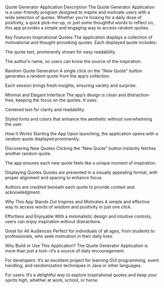 Quote Generator Application Description
The Quote Generator Application is a user-friendly program designed to inspire and motivate users with a wide selection of quotes. Whether you're looking for a daily dose of positivity, a quick pick-me-up, or just some thoughtful words to reflect on, this app provides a simple and engaging way to access random quotes.

Key Features
Inspirational Quotes
The application displays a collection of motivational and thought-provoking quotes. Each displayed quote includes:

The quote text, prominently shown for easy readability.

The author’s name, so users can know the source of the inspiration.

Random Quote Generation
A single click on the "New Quote" button generates a random quote from the app’s collection.

Each session brings fresh insights, ensuring variety and surprise.

Minimal and Elegant Interface
The app’s design is clean and distraction-free, keeping the focus on the quotes. It uses:

Centered text for clarity and readability.

Styled fonts and colors that enhance the aesthetic without overwhelming the user.

How It Works
Starting the App
Upon launching, the application opens with a random quote displayed prominently.

Discovering New Quotes
Clicking the “New Quote” button instantly fetches another random quote.

The app ensures each new quote feels like a unique moment of inspiration.

Displaying Quotes
Quotes are presented in a visually appealing format, with proper alignment and spacing to enhance focus.

Authors are credited beneath each quote to provide context and acknowledgment.

Why This App Stands Out
Inspires and Motivates
A simple and effective way to access words of wisdom and positivity in just one click.

Effortless and Enjoyable
With a minimalistic design and intuitive controls, users can enjoy inspiration without distractions.

Great for All Audiences
Perfect for individuals of all ages, from students to professionals, who seek motivation in their daily lives.

Why Build or Use This Application?
The Quote Generator Application is more than just a tool—it’s a source of daily encouragement.

For developers: It’s an excellent project for learning GUI programming, event handling, and randomization techniques in Java or other languages.

For users: It’s a delightful way to explore inspirational quotes and keep your spirits high, whether at work, school, or home.